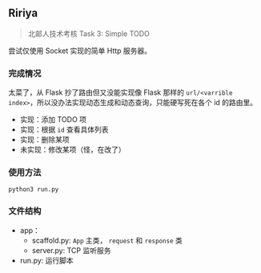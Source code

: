 ## Ririya

> 北邮人技术考核 Task 3: Simple TODO

尝试仅使用 Socket 实现的简单 Http 服务器。

### 完成情况

太菜了，从 Flask 抄了路由但又没能实现像 Flask 那样的 `url/<varrible index>`，所以没办法实现动态生成和动态查询，只能硬写死在各个 id 的路由里。

- 实现：添加 TODO 项
- 实现：根据 `id` 查看具体列表
- 实现：删除某项
- 未实现：修改某项（怪，在改了）

### 使用方法
```
python3 run.py
```
### 文件结构
- app：
  - scaffold.py: `App` 主类， `request` 和 `response` 类
  - server.py: TCP 监听服务
- run.py: 运行脚本

